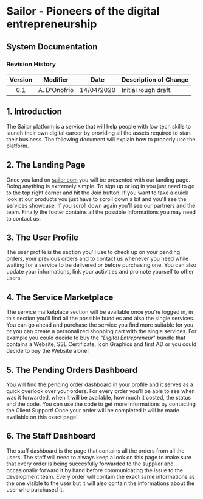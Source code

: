 # Sailor - Pioneers of the digital entrepreneurship
## System Documentation       

### **Revision History**

| Version | Modifier | Date       | Description of Change |
|:-------:|:--------:|:----------:|:----------------------|
| 0.1 | A. D'Onofrio | 14/04/2020 | Initial rough draft.  |

## 1. Introduction

The Sailor platform is a service that will help people with low tech skills to launch their own digital career by providing all the assets required to start their business. The following document will explain how to properly use the platform.

## 2. The Landing Page

Once you land on [sailor.com]() you will be presented with our landing page. Doing anything is extremely simple. To sign up or log in you just need to go to the top right corner and hit the Join button. If you want to take a quick look at our products you just have to scroll down a bit and you'll see the services showcase. If you scroll down again you'll see our partners and the team. Finally the footer contains all the possible informations you may need to contact us.

## 3. The User Profile

The user profile is the section you'll use to check up on your pending orders, your previous orders and to contact us whenever you need while waiting for a service to be delivered or before purchasing one. You can also update your informations, link your activities and promote yourself to other users.

## 4. The Service Marketplace

The service marketplace section will be available once you're logged in, in this section you'll find all the possible bundles and also the single services. You can go ahead and purchase the service you find more suitable for you or you can create a personalized shopping cart with the single services. For example you could decide to buy the "_Digital Entrepreneur_" bundle that contains a Website, SSL Certificate, Icon Graphics and first AD or you could decide to buy the Website alone!

## 5. The Pending Orders Dashboard

You will find the pending order dashboard in your profile and it serves as a quick overlook over your orders. For every order you'll be able to see when was it forwarded, when it will be available, how much it costed, the status and the code. You can use the code to get more informations by contacting the Client Support! Once your order will be completed it will be made available on this exact page!

## 6. The Staff Dashboard

The staff dashboard is the page that contains all the orders from all the users. The staff will need to always keep a look on this page to make sure that every order is being succesfully forwarded to the supplier and occasionally forward it by hand before communicating the issue to the development team. Every order will contain the exact same informations as the one visible to the user but it will also contain the informations about the user who purchased it.